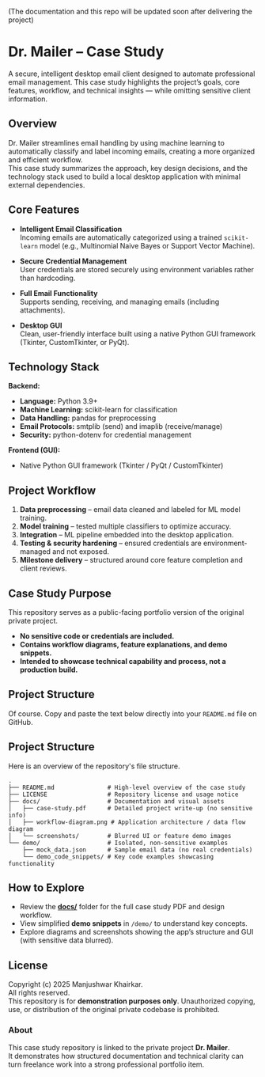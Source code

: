 (The documentation and this repo will be updated soon after delivering the project)
# Dr. Mailer – Case Study

A secure, intelligent desktop email client designed to automate professional email management. This case study highlights the project’s goals, core features, workflow, and technical insights — while omitting sensitive client information.



## Overview

Dr. Mailer streamlines email handling by using machine learning to automatically classify and label incoming emails, creating a more organized and efficient workflow.  
This case study summarizes the approach, key design decisions, and the technology stack used to build a local desktop application with minimal external dependencies.



## Core Features

- **Intelligent Email Classification**  
  Incoming emails are automatically categorized using a trained `scikit-learn` model (e.g., Multinomial Naive Bayes or Support Vector Machine).

- **Secure Credential Management**  
  User credentials are stored securely using environment variables rather than hardcoding.

- **Full Email Functionality**  
  Supports sending, receiving, and managing emails (including attachments).

- **Desktop GUI**  
  Clean, user-friendly interface built using a native Python GUI framework (Tkinter, CustomTkinter, or PyQt).



## Technology Stack

**Backend:**  
- **Language:** Python 3.9+  
- **Machine Learning:** scikit-learn for classification  
- **Data Handling:** pandas for preprocessing  
- **Email Protocols:** smtplib (send) and imaplib (receive/manage)  
- **Security:** python-dotenv for credential management  

**Frontend (GUI):**  
- Native Python GUI framework (Tkinter / PyQt / CustomTkinter)



## Project Workflow

1. **Data preprocessing** – email data cleaned and labeled for ML model training.  
2. **Model training** – tested multiple classifiers to optimize accuracy.  
3. **Integration** – ML pipeline embedded into the desktop application.  
4. **Testing & security hardening** – ensured credentials are environment-managed and not exposed.  
5. **Milestone delivery** – structured around core feature completion and client reviews.  



## Case Study Purpose

This repository serves as a public-facing portfolio version of the original private project.  
- **No sensitive code or credentials are included.**
- **Contains workflow diagrams, feature explanations, and demo snippets.**  
- **Intended to showcase technical capability and process, not a production build.**

## Project Structure
Of course. Copy and paste the text below directly into your `README.md` file on GitHub.


## Project Structure

Here is an overview of the repository's file structure.

```
.
├── README.md               # High-level overview of the case study
├── LICENSE                 # Repository license and usage notice
├── docs/                   # Documentation and visual assets
│   ├── case-study.pdf      # Detailed project write-up (no sensitive info)
│   ├── workflow-diagram.png # Application architecture / data flow diagram
│   └── screenshots/        # Blurred UI or feature demo images
└── demo/                   # Isolated, non-sensitive examples
    ├── mock_data.json      # Sample email data (no real credentials)
    └── demo_code_snippets/ # Key code examples showcasing functionality
```

## How to Explore

- Review the **[docs/](docs/)** folder for the full case study PDF and design workflow.  
- View simplified **demo snippets** in `/demo/` to understand key concepts.  
- Explore diagrams and screenshots showing the app’s structure and GUI (with sensitive data blurred).  



## License

Copyright (c) 2025 Manjushwar Khairkar.  
All rights reserved.  
This repository is for **demonstration purposes only**. Unauthorized copying, use, or distribution of the original private codebase is prohibited.



### About

This case study repository is linked to the private project **Dr. Mailer**.  
It demonstrates how structured documentation and technical clarity can turn freelance work into a strong professional portfolio item.

